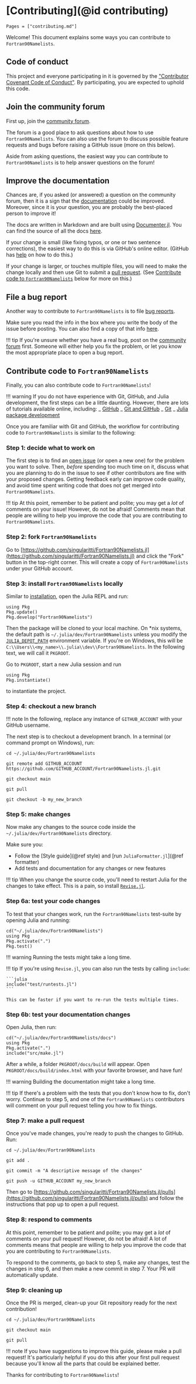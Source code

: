 # [Contributing](@id contributing)

```@contents
Pages = ["contributing.md"]
```

Welcome! This document explains some ways you can contribute to `Fortran90Namelists`.

## Code of conduct

This project and everyone participating in it is governed by the
["Contributor Covenant Code of Conduct"](https://github.com/MineralsCloud/.github/blob/main/CODE_OF_CONDUCT.md).
By participating, you are expected to uphold this code.

## Join the community forum

First up, join the [community forum](https://github.com/singularitti/Fortran90Namelists.jl/discussions).

The forum is a good place to ask questions about how to use `Fortran90Namelists`. You can also
use the forum to discuss possible feature requests and bugs before raising a
GitHub issue (more on this below).

Aside from asking questions, the easiest way you can contribute to `Fortran90Namelists` is to
help answer questions on the forum!

## Improve the documentation

Chances are, if you asked (or answered) a question on the community forum, then
it is a sign that the [documentation](https://singularitti.github.io/Fortran90Namelists.jl/dev/) could be
improved. Moreover, since it is your question, you are probably the best-placed
person to improve it!

The docs are written in Markdown and are built using
[Documenter.jl](https://github.com/JuliaDocs/Documenter.jl).
You can find the source of all the docs
[here](https://github.com/singularitti/Fortran90Namelists.jl/tree/main/docs).

If your change is small (like fixing typos, or one or two sentence corrections),
the easiest way to do this is via GitHub's online editor. (GitHub has
[help](https://help.github.com/articles/editing-files-in-another-user-s-repository/)
on how to do this.)

If your change is larger, or touches multiple files, you will need to make the
change locally and then use Git to submit a
[pull request](https://docs.github.com/en/pull-requests/collaborating-with-pull-requests/proposing-changes-to-your-work-with-pull-requests/about-pull-requests).
(See [Contribute code to `Fortran90Namelists`](@ref) below for more on this.)

## File a bug report

Another way to contribute to `Fortran90Namelists` is to file
[bug reports](https://github.com/singularitti/Fortran90Namelists.jl/issues/new?template=bug_report.md).

Make sure you read the info in the box where you write the body of the issue
before posting. You can also find a copy of that info
[here](https://github.com/singularitti/Fortran90Namelists.jl/blob/main/.github/ISSUE_TEMPLATE/bug_report.md).

!!! tip
If you're unsure whether you have a real bug, post on the
[community forum](https://github.com/singularitti/Fortran90Namelists.jl/discussions)
first. Someone will either help you fix the problem, or let you know the
most appropriate place to open a bug report.

## Contribute code to `Fortran90Namelists`

Finally, you can also contribute code to `Fortran90Namelists`!

!!! warning
If you do not have experience with Git, GitHub, and Julia development, the
first steps can be a little daunting. However, there are lots of tutorials
available online, including:
_ [GitHub](https://guides.github.com/activities/hello-world/)
_ [Git and GitHub](https://try.github.io/)
_ [Git](https://git-scm.com/book/en/v2)
_ [Julia package development](https://docs.julialang.org/en/v1/stdlib/Pkg/#Developing-packages-1)

Once you are familiar with Git and GitHub, the workflow for contributing code to
`Fortran90Namelists` is similar to the following:

### Step 1: decide what to work on

The first step is to find an [open issue](https://github.com/singularitti/Fortran90Namelists.jl/issues)
(or open a new one) for the problem you want to solve. Then, _before_ spending
too much time on it, discuss what you are planning to do in the issue to see if
other contributors are fine with your proposed changes. Getting feedback early can
improve code quality, and avoid time spent writing code that does not get merged into
`Fortran90Namelists`.

!!! tip
At this point, remember to be patient and polite; you may get a _lot_ of
comments on your issue! However, do not be afraid! Comments mean that people are
willing to help you improve the code that you are contributing to `Fortran90Namelists`.

### Step 2: fork `Fortran90Namelists`

Go to [https://github.com/singularitti/Fortran90Namelists.jl](https://github.com/singularitti/Fortran90Namelists.jl)
and click the "Fork" button in the top-right corner. This will create a copy of
`Fortran90Namelists` under your GitHub account.

### Step 3: install `Fortran90Namelists` locally

Similar to [installation](@ref), open the Julia REPL and run:

```@repl
using Pkg
Pkg.update()
Pkg.develop("Fortran90Namelists")
```

Then the package will be cloned to your local machine. On \*nix systems, the default path is
`~/.julia/dev/Fortran90Namelists` unless you modify the
[`JULIA_DEPOT_PATH`](http://docs.julialang.org/en/v1/manual/environment-variables/#JULIA_DEPOT_PATH-1)
environment variable. If you're on
Windows, this will be `C:\\Users\\<my_name>\\.julia\\dev\\Fortran90Namelists`.
In the following text, we will call it `PKGROOT`.

Go to `PKGROOT`, start a new Julia session and run

```@repl
using Pkg
Pkg.instantiate()
```

to instantiate the project.

### Step 4: checkout a new branch

!!! note
In the following, replace any instance of `GITHUB_ACCOUNT` with your GitHub
username.

The next step is to checkout a development branch. In a terminal (or command
prompt on Windows), run:

```shell
cd ~/.julia/dev/Fortran90Namelists

git remote add GITHUB_ACCOUNT https://github.com/GITHUB_ACCOUNT/Fortran90Namelists.jl.git

git checkout main

git pull

git checkout -b my_new_branch
```

### Step 5: make changes

Now make any changes to the source code inside the `~/.julia/dev/Fortran90Namelists`
directory.

Make sure you:

- Follow the [Style guide](@ref style) and [run `JuliaFormatter.jl`](@ref formatter)
- Add tests and documentation for any changes or new features

!!! tip
When you change the source code, you'll need to restart Julia for the
changes to take effect. This is a pain, so install
[`Revise.jl`](https://github.com/timholy/Revise.jl).

### Step 6a: test your code changes

To test that your changes work, run the `Fortran90Namelists` test-suite by opening Julia and
running:

```@repl
cd("~/.julia/dev/Fortran90Namelists")
using Pkg
Pkg.activate(".")
Pkg.test()
```

!!! warning
Running the tests might take a long time.

!!! tip
If you're using `Revise.jl`, you can also run the tests by calling `include`:

    ```julia
    include("test/runtests.jl")
    ```

    This can be faster if you want to re-run the tests multiple times.

### Step 6b: test your documentation changes

Open Julia, then run:

```@repl
cd("~/.julia/dev/Fortran90Namelists/docs")
using Pkg
Pkg.activate(".")
include("src/make.jl")
```

After a while, a folder `PKGROOT/docs/build` will appear. Open
`PKGROOT/docs/build/index.html` with your favorite browser, and have fun!

!!! warning
Building the documentation might take a long time.

!!! tip
If there's a problem with the tests that you don't know how to fix, don't
worry. Continue to step 5, and one of the `Fortran90Namelists` contributors will comment
on your pull request telling you how to fix things.

### Step 7: make a pull request

Once you've made changes, you're ready to push the changes to GitHub. Run:

```shell
cd ~/.julia/dev/Fortran90Namelists

git add .

git commit -m "A descriptive message of the changes"

git push -u GITHUB_ACCOUNT my_new_branch
```

Then go to [https://github.com/singularitti/Fortran90Namelists.jl/pulls](https://github.com/singularitti/Fortran90Namelists.jl/pulls)
and follow the instructions that pop up to open a pull request.

### Step 8: respond to comments

At this point, remember to be patient and polite; you may get a _lot_ of
comments on your pull request! However, do not be afraid! A lot of comments
means that people are willing to help you improve the code that you are
contributing to `Fortran90Namelists`.

To respond to the comments, go back to step 5, make any changes, test the
changes in step 6, and then make a new commit in step 7. Your PR will
automatically update.

### Step 9: cleaning up

Once the PR is merged, clean-up your Git repository ready for the
next contribution!

```shell
cd ~/.julia/dev/Fortran90Namelists

git checkout main

git pull
```

!!! note
If you have suggestions to improve this guide, please make a pull request!
It's particularly helpful if you do this after your first pull request
because you'll know all the parts that could be explained better.

Thanks for contributing to `Fortran90Namelists`!
